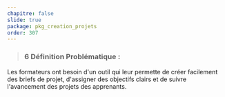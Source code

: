 ```yaml
---
chapitre: false
slide: true
package: pkg_creation_projets
order: 307
---
```

<!-- new slide -->

>### 6 Définition Problématique :
Les formateurs ont besoin d'un outil qui leur permette de créer facilement des briefs de projet, d'assigner des objectifs clairs et de suivre l'avancement des projets des apprenants.